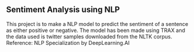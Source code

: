 ## Sentiment Analysis using NLP
This project is to make a NLP model to predict the sentiment of a sentence as 
either positive or negative.
The model has been made using TRAX and the data used is twitter samples downloaded
from the NLTK corpus.\
Reference: NLP Specialization by DeepLearning.AI
